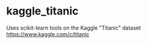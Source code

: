 # kaggle_titanic


Uses scikit-learn tools on the Kaggle "Titanic" dataset
https://www.kaggle.com/c/titanic
